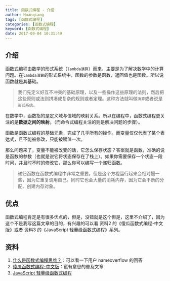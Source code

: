 ```yaml
---
title: 函数式编程 - 介绍
author: Huanqiang
tags: [函数式编程]
categories: [函数式编程]
keyword: [函数式编程]
date: 2017-09-04 10:31:49
---
```


## 介绍

函数式编程由数学的形式系统（`lambda演算`）而来，主要是为了解决数学中的计算问题。在`lambda演算`的形式系统中，函数的参数是函数，返回值也是函数。所以说函数就是其基础。

> 我们先定义好互不冲突的基础原理，以及一些操作这些原理的法则，然后把这些原则或法则拼凑成复杂的规则或者定理。这种方法就叫做`演算`或者说是`形式系统`。

<!-- more -->

在数学中，函数指的是定义域与值域的映射关系。所以在编程中，函数式编程更关注的是**数据之间的映射**。（而命令式编程关注的则是解决问题的步骤）。

函数是函数式编程的基础元素，完成了几乎所有的操作。而变量仅仅代表了某个表达式，且不能被修改，只能被赋值一次。

那么问题来了，变量不能被改变的话，它怎么保存状态？答案就是函数，准确的说是函数的参数（也就是说它将状态保存在了栈上）。如果你需要保存一个状态一段时间，并且时不时的修改它，那么你可以编写一个递归函数。

> 递归函数在函数式编程中非常之重要。但是这个方程运行起来会相对慢一些，因为它重复调⽤自己。同时它也会⼤量的消耗内存，因为它会不断的分配、创建内存对象。

## 优点

函数式编程肯定是有很多优点的，但是，没错就是这个但是，这里不介绍了，因为这个不是我写这篇文章的目的，有兴趣的可以看 资料2 的《傻瓜函数式编程-中文版》或者 资料3 的《JavaScript 轻量级函数式编程》系列。

## 资料

1. [什么是函数式编程思维？](https://www.zhihu.com/question/28292740)：可以看一下用户 nameoverflow 的回答
2. [傻瓜函数式编程-中文版](https://github.com/justinyhuang/Functional-Programming-For-The-Rest-of-Us-Cn/blob/master/FunctionalProgrammingForTheRestOfUs.cn.md)：蛮有意思的普及文章
3. [JavaScript 轻量级函数式编程](https://juejin.im/post/599b95f26fb9a0247637d651)